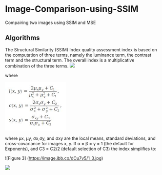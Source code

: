 <h1> Image-Comparison-using-SSIM </h1>
Compairing two images using SSIM and MSE

<h2> Algorithms </h2>
The Structural Similarity (SSIM) Index quality assessment index is based on the computation of three terms, namely the luminance term, the contrast term and the structural term. The overall index is a multiplicative combination of the three terms.

<img src="https://image.ibb.co/kf198Q/1_1.jpg">

where

<img src="http://github.com/bijonguha/git-files/blob/master/1.2.jpg">

where μx, μy, σx,σy, and σxy are the local means, standard deviations, and cross-covariance for images x, y. If α = β = γ = 1 (the default for Exponents), and C3 = C2/2 (default selection of C3) the index simplifies to:

![Figure 3]
(https://image.ibb.co/dCu7v5/1_3.jpg)

<a href= "http://aimonth.com"> <img src="http://i.imgur.com/axpJDbp.png" width="490"> </a>